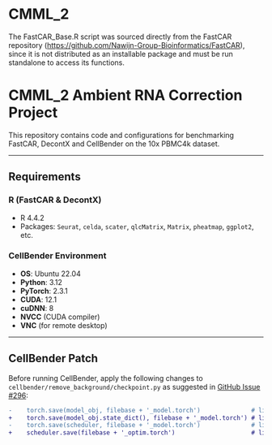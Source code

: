 # CMML_2

The FastCAR_Base.R script was sourced directly from the FastCAR repository (https://github.com/Nawijn-Group-Bioinformatics/FastCAR), since it is not distributed as an installable package and must be run standalone to access its functions.

# CMML_2 Ambient RNA Correction Project

This repository contains code and configurations for benchmarking FastCAR, DecontX and CellBender on the 10x PBMC4k dataset.

---

## Requirements

### R (FastCAR & DecontX)
- R 4.4.2  
- Packages: `Seurat`, `celda`, `scater`, `qlcMatrix`, `Matrix`, `pheatmap`, `ggplot2`, etc.

### CellBender Environment
- **OS**: Ubuntu 22.04  
- **Python**: 3.12  
- **PyTorch**: 2.3.1  
- **CUDA**: 12.1  
- **cuDNN**: 8  
- **NVCC** (CUDA compiler)  
- **VNC** (for remote desktop)

---

## CellBender Patch

Before running CellBender, apply the following changes to `cellbender/remove_background/checkpoint.py` as suggested in [GitHub Issue #296](https://github.com/broadinstitute/CellBender/issues/296):

```diff
-    torch.save(model_obj, filebase + '_model.torch')              # line 115
+    torch.save(model_obj.state_dict(), filebase + '_model.torch') # line 115
-    torch.save(scheduler, filebase + '_model.torch')              # line 116
+    scheduler.save(filebase + '_optim.torch')                     # line 116
